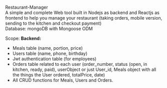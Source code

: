 Restaurant-Manager  
A simple and complete Web tool built in Nodejs as backend and Reactjs as frontend to help you manage your restaurant (taking orders, mobile version, sending to the kitchen and checkout payment)          
Database: mongoDB with Mongoose ODM  
       
Scope: 
**Backend:**  
 - Meals table (name, portion, price)  
 - Users table (name, phone, birthday)  
 - Jwt authentication table (for employees)  
 - Orders table related to each user (order_number, status (open, in kitchen, ready, paid), userObject or just User_id, Meals object with all the things the User ordered, totalPrice, date)  
 - All CRUD functions for Meals, Users and Orders.  
